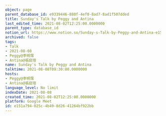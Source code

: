 ```yaml
---
object: page
parent_database_id: e9339446-880f-4ef0-8ad7-8ad1f507dded
title: Sunday's Talk by Peggy and Antina
last_edited_time: 2021-08-02T12:25:00.0000000
parent_type: database_id
notion_url: https://www.notion.so/Sunday-s-Talk-by-Peggy-and-Antina-e151a794025c4b498d2641264bf922bb
archived: false
tags:
- Talk
- 2021-08-08
- Peggy@李明霈
- Antina@張庭瑄
name: Sunday's Talk by Peggy and Antina
talktime: 2021-08-08T09:30:00.0000000
hosts:
- Peggy@李明霈
- Antina@張庭瑄
language_level: No limit
indexDate: 2021-08-08
created_time: 2021-08-02T12:25:00.0000000
platform: Google Meet
id: e151a794-025c-4b49-8d26-41264bf922bb
---
```







